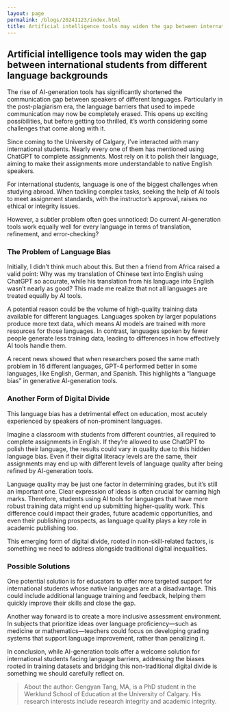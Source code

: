 ```yaml
---
layout: page
permalink: /blogs/20241123/index.html
title: Artificial intelligence tools may widen the gap between international students from different language backgrounds
---
```


## Artificial intelligence tools may widen the gap between international students from different language backgrounds

The rise of AI-generation tools has significantly shortened the communication gap between speakers of different languages. Particularly in the post-plagiarism era, the language barriers that used to impede communication may now be completely erased. This opens up exciting possibilities, but before getting too thrilled, it’s worth considering some challenges that come along with it.

Since coming to the University of Calgary, I’ve interacted with many international students. Nearly every one of them has mentioned using ChatGPT to complete assignments. Most rely on it to polish their language, aiming to make their assignments more understandable to native English speakers.

For international students, language is one of the biggest challenges when studying abroad. When tackling complex tasks, seeking the help of AI tools to meet assignment standards, with the instructor’s approval, raises no ethical or integrity issues.

However, a subtler problem often goes unnoticed: Do current AI-generation tools work equally well for every language in terms of translation, refinement, and error-checking?

### The Problem of Language Bias

Initially, I didn’t think much about this. But then a friend from Africa raised a valid point: Why was my translation of Chinese text into English using ChatGPT so accurate, while his translation from his language into English wasn’t nearly as good? This made me realize that not all languages are treated equally by AI tools.

A potential reason could be the volume of high-quality training data available for different languages. Languages spoken by larger populations produce more text data, which means AI models are trained with more resources for those languages. In contrast, languages spoken by fewer people generate less training data, leading to differences in how effectively AI tools handle them.

A recent news showed that when researchers posed the same math problem in 16 different languages, GPT-4 performed better in some languages, like English, German, and Spanish. This highlights a “language bias” in generative AI-generation tools.

### Another Form of Digital Divide

This language bias has a detrimental effect on education, most acutely experienced by speakers of non-prominent languages.

Imagine a classroom with students from different countries, all required to complete assignments in English. If they’re allowed to use ChatGPT to polish their language, the results could vary in quality due to this hidden language bias. Even if their digital literacy levels are the same, their assignments may end up with different levels of language quality after being refined by AI-generation tools.

Language quality may be just one factor in determining grades, but it’s still an important one. Clear expression of ideas is often crucial for earning high marks. Therefore, students using AI tools for languages that have more robust training data might end up submitting higher-quality work. This difference could impact their grades, future academic opportunities, and even their publishing prospects, as language quality plays a key role in academic publishing too.

This emerging form of digital divide, rooted in non-skill-related factors, is something we need to address alongside traditional digital inequalities.

### Possible Solutions

One potential solution is for educators to offer more targeted support for international students whose native languages are at a disadvantage. This could include additional language training and feedback, helping them quickly improve their skills and close the gap.

Another way forward is to create a more inclusive assessment environment. In subjects that prioritize ideas over language proficiency—such as medicine or mathematics—teachers could focus on developing grading systems that support language improvement, rather than penalizing it.

In conclusion, while AI-generation tools offer a welcome solution for international students facing language barriers, addressing the biases rooted in training datasets and bridging this non-traditional digital divide is something we should carefully reflect on.

> About the author: Gengyan Tang, MA, is a PhD student in the Werklund School of Education at the University of Calgary. His research interests include research integrity and academic integrity.
